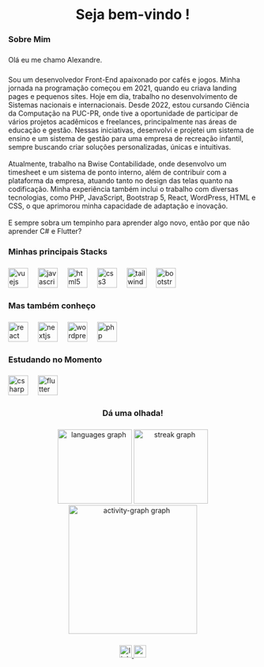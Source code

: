 <h1 align="center">Seja bem-vindo !</h1>

###

<h3 align="left">Sobre Mim</h3>

###

<p align="left">Olá eu me chamo Alexandre.</p>

###

<p align="left">Sou um desenvolvedor Front-End apaixonado por cafés e jogos. Minha jornada na programação começou em 2021, quando eu criava landing pages e pequenos sites. Hoje em dia, trabalho no desenvolvimento de Sistemas nacionais e internacionais. Desde 2022, estou cursando Ciência da Computação na PUC-PR, onde tive a oportunidade de participar de vários projetos acadêmicos e freelances, principalmente nas áreas de educação e gestão. Nessas iniciativas, desenvolvi e projetei um sistema de ensino e um sistema de gestão para uma empresa de recreação infantil, sempre buscando criar soluções personalizadas, únicas e intuitivas.<br><br>Atualmente, trabalho na Bwise Contabilidade, onde desenvolvo um timesheet e um sistema de ponto interno, além de contribuir com a plataforma da empresa, atuando tanto no design das telas quanto na codificação. Minha experiência também inclui o trabalho com diversas tecnologias, como PHP, JavaScript, Bootstrap 5, React, WordPress, HTML e CSS, o que aprimorou minha capacidade de adaptação e inovação.<br><br>E sempre sobra um tempinho para aprender algo novo, então por que não aprender C# e Flutter?</p>

###

<h3 align="left">Minhas principais Stacks</h3>

###

<div align="left">
  <img src="https://cdn.jsdelivr.net/gh/devicons/devicon/icons/vuejs/vuejs-original.svg" height="40" alt="vuejs logo"  />
  <img width="12" />
  <img src="https://cdn.jsdelivr.net/gh/devicons/devicon/icons/javascript/javascript-original.svg" height="40" alt="javascript logo"  />
  <img width="12" />
  <img src="https://cdn.jsdelivr.net/gh/devicons/devicon/icons/html5/html5-original.svg" height="40" alt="html5 logo"  />
  <img width="12" />
  <img src="https://cdn.jsdelivr.net/gh/devicons/devicon/icons/css3/css3-original.svg" height="40" alt="css3 logo"  />
  <img width="12" />
  <img src="https://cdn.jsdelivr.net/gh/devicons/devicon/icons/tailwindcss/tailwindcss-original-wordmark.svg" height="40" alt="tailwindcss logo"  />
  <img width="12" />
  <img src="https://cdn.jsdelivr.net/gh/devicons/devicon/icons/bootstrap/bootstrap-original.svg" height="40" alt="bootstrap logo"  />
</div>

###

<h3 align="left">Mas também conheço</h3>

###

<div align="left">
  <img src="https://cdn.jsdelivr.net/gh/devicons/devicon/icons/react/react-original.svg" height="40" alt="react logo"  />
  <img width="12" />
  <img src="https://cdn.jsdelivr.net/gh/devicons/devicon/icons/nextjs/nextjs-original.svg" height="40" alt="nextjs logo"  />
  <img width="12" />
  <img src="https://cdn.jsdelivr.net/gh/devicons/devicon/icons/wordpress/wordpress-original.svg" height="40" alt="wordpress logo"  />
  <img width="12" />
  <img src="https://cdn.jsdelivr.net/gh/devicons/devicon/icons/php/php-original.svg" height="40" alt="php logo"  />
</div>

###

<h3 align="left">Estudando no Momento</h3>

###

<div align="left">
  <img src="https://cdn.jsdelivr.net/gh/devicons/devicon/icons/csharp/csharp-original.svg" height="40" alt="csharp logo"  />
  <img width="12" />
  <img src="https://cdn.jsdelivr.net/gh/devicons/devicon/icons/flutter/flutter-original.svg" height="40" alt="flutter logo"  />
</div>

###

<h3 align="center">Dá uma olhada!</h3>

###

<div align="center">
  <img src="https://github-readme-stats.vercel.app/api/top-langs?username=Alexandre-Tortoza&locale=en&hide_title=true&layout=compact&card_width=320&langs_count=5&theme=dracula&hide_border=true&order=2" height="150" alt="languages graph"  />
  <img src="https://streak-stats.demolab.com?user=Alexandre-Tortoza&locale=en&mode=weekly&theme=dracula&hide_border=true&border_radius=5&order=3" height="150" alt="streak graph"  />
  <img src="https://github-readme-activity-graph.vercel.app/graph?username=Alexandre-Tortoza&locale=pt-br&radius=16&theme=dracula&area=true&order=5&bg_color=282a36&hide_border=true&hide_title=true" height="260" alt="activity-graph graph"  />
</div>

###

<div align="center">
  <a href="https://www.linkedin.com/in/alexmrqr/" target="_blank">
    <img src="https://img.shields.io/static/v1?message=LinkedIn&logo=linkedin&label=&color=0077B5&logoColor=white&labelColor=&style=for-the-badge" height="25" alt="linkedin logo"  />
  </a>
  <a href="https://www.youtube.com/@AlexMrTr2001" target="_blank">
    <img src="https://img.shields.io/static/v1?message=Youtube&logo=youtube&label=&color=FF0000&logoColor=white&labelColor=&style=for-the-badge" height="25" alt="youtube logo"  />
  </a>
</div>

###

